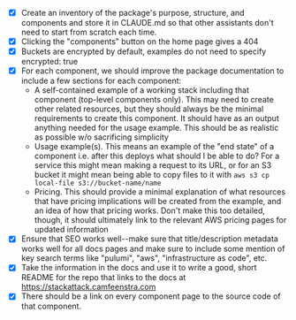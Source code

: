 
- [x] Create an inventory of the package's purpose, structure, and components and store it in CLAUDE.md so that other assistants don't need to start from scratch each time.
- [x] Clicking the "components" button on the home page gives a 404
- [x] Buckets are encrypted by default, examples do not need to specify encrypted: true
- [x] For each component, we should improve the package documentation to include a few sections for each component:
	- A self-contained example of a working stack including that component (top-level components only). This may need to create other related resources, but they should always be the minimal requirements to create this component. It should have as an output anything needed for the usage example. This should be as realistic as possible w/o sacrificing simplicity
	- Usage example(s). This means an example of the "end state" of a component i.e. after this deploys what should I be able to do? For a service this might mean making a request to its URL, or for an S3 bucket it might mean being able to copy files to it with `aws s3 cp local-file s3://bucket-name/name`
	- Pricing. This should provide a minimal explanation of what resources that have pricing implications will be created from the example, and an idea of how that pricing works. Don't make this too detailed, though, it should ultimately link to the relevant AWS pricing pages for updated information
- [x] Ensure that SEO works well--make sure that title/description metadata works well for all docs pages and make sure to include some mention of key search terms like "pulumi", "aws", "infrastructure as code", etc.
- [x] Take the information in the docs and use it to write a good, short README for the repo that links to the docs at https://stackattack.camfeenstra.com
- [x] There should be a link on every component page to the source code of that component.
